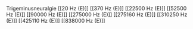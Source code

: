 Trigeminusneuralgie
[[20 Hz (E)]]
[[370 Hz (E)]]
[[22500 Hz (E)]]
[[52500 Hz (E)]]
[[90000 Hz (E)]]
[[275000 Hz (E)]]
[[275160 Hz (E)]]
[[310250 Hz (E)]]
[[425110 Hz (E)]]
[[838000 Hz (E)]]